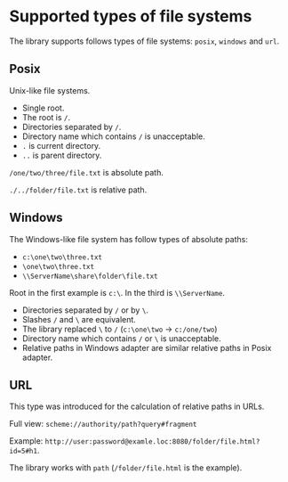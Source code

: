 # Supported types of file systems

The library supports follows types of file systems: `posix`, `windows` and `url`.

## Posix

Unix-like file systems.

* Single root.
* The root is `/`.
* Directories separated by `/`.
* Directory name which contains `/` is unacceptable.
* `.` is current directory.
* `..` is parent directory.

`/one/two/three/file.txt` is absolute path.

`./../folder/file.txt` is relative path.

## Windows

The Windows-like file system has follow types of absolute paths:

* `c:\one\two\three.txt`
* `\one\two\three.txt`
* `\\ServerName\share\folder\file.txt`

Root in the first example is `c:\`.
In the third is `\\ServerName`.

* Directories separated by `/` or by `\`.
* Slashes `/` and `\` are equivalent.
* The library replaced `\` to `/` (`c:\one\two` -> `c:/one/two`)
* Directory name which contains `/` or `\` is unacceptable.
* Relative paths in Windows adapter are similar relative paths in Posix adapter.

## URL

This type was introduced for the calculation of relative paths in URLs.

Full view: `scheme://authority/path?query#fragment`

Example: `http://user:password@examle.loc:8080/folder/file.html?id=5#h1`.

The library works with `path` (`/folder/file.html` is the example).

